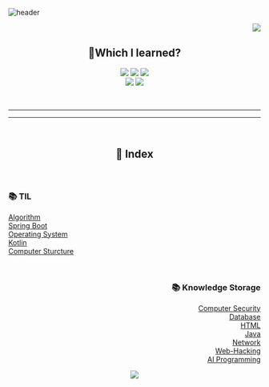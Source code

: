 ![header](https://capsule-render.vercel.app/api?type=slice&color=auto&height=200&section=header&desc=🐣Noob%20Developer&descSize=50&rotate=12&descAlignY=40)
<div align ="center">
  <img align="right" src="http://mazassumnida.wtf/api/v2/generate_badge?boj=dmdlzm123">
  </br>
  
  ## 🐣Which I learned?
<img src="https://img.shields.io/badge/PYTHON-0696D7?style=for-the-badge&logo=Python&logoColor=black"> <img src="https://img.shields.io/badge/Java-FF0000?style=for-the-badge&logo=Java&logoColor="> <img src="https://img.shields.io/badge/MYSQL-000000?style=for-the-badge&logo=mysql&logoColor=skyblue">
</br>
<img src="https://img.shields.io/badge/C++-E8E8E8?style=for-the-badge&logo=Cplusplus&logoColor=black"> <img src="https://img.shields.io/badge/SpringBoot-6DB33F?style=for-the-badge&logo=Springboot&logoColor=white">
</div>  
</br>

---
---

</br>

## <p align="center"> :bookmark_tabs:  Index  </p>

<div>
  </br>
  
  ### :books: TIL
  <a href="https://github.com/Jinseop-Sim/PNU-Algorithm-Study">Algorithm</a></br>
  <a href="https://github.com/Jinseop-Sim/-2022-Winter-Spring-Boot">Spring Boot</a></br>
  <a href="https://github.com/Jinseop-Sim/PNU-Operating-System">Operating System</a></br>
  <a href="https://github.com/Jinseop-Sim/PNU-Kotlin-Android">Kotlin</a></br>
  <a href="https://github.com/Jinseop-Sim/PNU-Computer-Structure">Computer Sturcture</a>                                                   
</div>
<div align = "right">
  </br>
  
  ### :books: Knowledge Storage
  <a href="https://github.com/Jinseop-Sim/PNU-Computer-Security">Computer Security</a></br>
  <a href="https://github.com/Jinseop-Sim/PNU-Database">Database</a></br>
  <a href="https://github.com/Jinseop-Sim/HTML">HTML</a></br>
  <a href="https://github.com/Jinseop-Sim/PNU-Java">Java</a></br>
  <a href="https://github.com/Jinseop-Sim/PNU-Network-Study">Network</a></br>
  <a href="https://github.com/Jinseop-Sim/Web-Hacking-Study">Web-Hacking</a></br>
  <a href="https://github.com/Jinseop-Sim/PNU-AI-Programming">AI Programming</a></br>
</div>

<p align="center">
<img src="https://github-readme-stats.vercel.app/api?username=Jinseop-Sim&show_icons=true&theme=gruvbox&hide=["issues"]">
</p>
